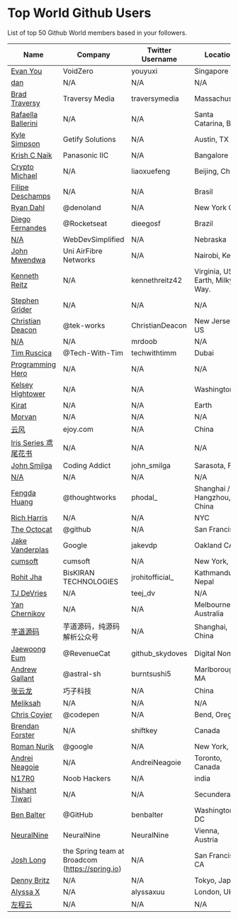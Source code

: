 # Top World Github Users

List of top 50 Github World members based in your followers.

<!-- START TOP USERS -->
| Name | Company | Twitter Username | Location | Repositories |
|------|---------|------------------|----------|--------------|
| [Evan You](https://github.com/yyx990803) | VoidZero | youyuxi | Singapore | 198 |
| [dan](https://github.com/gaearon) | N/A | N/A | N/A | 286 |
| [Brad Traversy](https://github.com/bradtraversy) | Traversy Media | traversymedia | Massachusetts | 309 |
| [Rafaella Ballerini](https://github.com/rafaballerini) | N/A | N/A | Santa Catarina, Brasil | 59 |
| [Kyle Simpson](https://github.com/getify) | Getify Solutions | N/A | Austin, TX | 73 |
| [Krish C Naik](https://github.com/krishnaik06) | Panasonic IIC | N/A | Bangalore | 344 |
| [Crypto Michael](https://github.com/michaelliao) | N/A | liaoxuefeng | Beijing, China | 106 |
| [Filipe Deschamps](https://github.com/filipedeschamps) | N/A | N/A | Brasil | 21 |
| [Ryan Dahl](https://github.com/ry) | @denoland  | N/A | New York City | 61 |
| [Diego Fernandes](https://github.com/diego3g) | @Rocketseat  | dieegosf | Brazil | 75 |
| [N/A](https://github.com/WebDevSimplified) | WebDevSimplified | N/A | Nebraska | 226 |
| [John Mwendwa](https://github.com/JohnMwendwa) | Uni AirFibre Networks | N/A | Nairobi, Kenya | 112 |
| [Kenneth Reitz](https://github.com/kennethreitz) | N/A | kennethreitz42 | Virginia, USA, Earth, Milky Way. | 74 |
| [Stephen Grider](https://github.com/StephenGrider) | N/A | N/A | N/A | 122 |
| [Christian Deacon](https://github.com/gamemann) | @tek-works | ChristianDeacon | New Jersey, US | 173 |
| [N/A](https://github.com/mrdoob) | N/A | mrdoob | N/A | 42 |
| [Tim Ruscica](https://github.com/techwithtim) | @Tech-With-Tim  | techwithtimm | Dubai | 210 |
| [Programming Hero](https://github.com/ProgrammingHero1) | N/A | N/A | N/A | 912 |
| [Kelsey Hightower](https://github.com/kelseyhightower) | N/A | N/A | Washington | 195 |
| [Kirat](https://github.com/hkirat) | N/A | N/A | Earth | 142 |
| [Morvan](https://github.com/MorvanZhou) | N/A | N/A | N/A | 46 |
| [云风](https://github.com/cloudwu) | ejoy.com | N/A | China | 140 |
| [Iris Series 鸢尾花书](https://github.com/Visualize-ML) | N/A | N/A | N/A | 10 |
| [John Smilga](https://github.com/john-smilga) | Coding Addict | john_smilga | Sarasota, FL | 259 |
| [N/A](https://github.com/lllyasviel) | N/A | N/A | N/A | 51 |
| [Fengda Huang](https://github.com/phodal) | @thoughtworks | phodal_ | Shanghai / Hangzhou, China | 368 |
| [Rich Harris](https://github.com/Rich-Harris) | N/A | N/A | NYC | 391 |
| [The Octocat](https://github.com/octocat) | @github | N/A | San Francisco | 8 |
| [Jake Vanderplas](https://github.com/jakevdp) | Google | jakevdp | Oakland CA | 239 |
| [cumsoft](https://github.com/cumsoft) | cumsoft | N/A | New York, NY | 8 |
| [Rohit Jha](https://github.com/jrohitofficial) | BisKIRAN TECHNOLOGIES | jrohitofficial_ | Kathmandu, Nepal | 87 |
| [TJ DeVries](https://github.com/tjdevries) | N/A | teej_dv | N/A | 177 |
| [Yan Chernikov](https://github.com/TheCherno) | N/A | N/A | Melbourne, Australia | 38 |
| [芋道源码](https://github.com/YunaiV) | 芋道源码，纯源码解析公众号 | N/A | Shanghai, China | 83 |
| [Jaewoong Eum](https://github.com/skydoves) | @RevenueCat | github_skydoves | Digital Nomad | 75 |
| [Andrew Gallant](https://github.com/BurntSushi) | @astral-sh | burntsushi5 | Marlborough, MA | 182 |
| [张云龙](https://github.com/fouber) | 巧子科技 | N/A | China | 171 |
| [Meliksah](https://github.com/kamilmeliksahyorulmazlar) | N/A | N/A | N/A | 14 |
| [Chris Coyier](https://github.com/chriscoyier) | @codepen | N/A | Bend, Oregon | 57 |
| [Brendan Forster](https://github.com/shiftkey) | N/A | shiftkey | Canada | 186 |
| [Roman Nurik](https://github.com/romannurik) | @google  | N/A | New York, NY | 69 |
| [Andrei Neagoie](https://github.com/aneagoie) | N/A | AndreiNeagoie | Toronto, Canada | 147 |
| [N17R0](https://github.com/noob-hackers) | Noob Hackers | N/A | india | 23 |
| [Nishant Tiwari](https://github.com/nishant-Tiwari24) | N/A | N/A | Secunderabad | 73 |
| [Ben Balter](https://github.com/benbalter) | @GitHub | benbalter | Washington, DC | 244 |
| [NeuralNine](https://github.com/NeuralNine) | NeuralNine | NeuralNine | Vienna, Austria | 13 |
| [Josh Long](https://github.com/joshlong) | the Spring team at Broadcom (https://spring.io)  | N/A | San Francisco, CA | 81 |
| [Denny Britz](https://github.com/dennybritz) | N/A | N/A | Tokyo, Japan | 61 |
| [Alyssa X](https://github.com/alyssaxuu) | N/A | alyssaxuu | London, UK | 16 |
| [左程云](https://github.com/algorithmzuo) | N/A | N/A | N/A | 16 |
<!-- END TOP USERS -->
